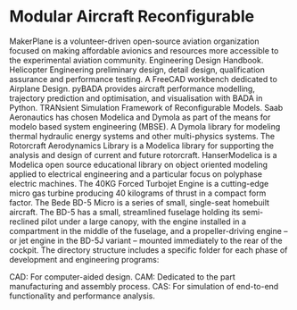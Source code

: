 # Modular Aircraft Reconfigurable

MakerPlane is a volunteer-driven open-source aviation organization focused on making affordable avionics and resources more accessible to the experimental aviation community. Engineering Design Handbook. Helicopter Engineering preliminary design, detail design, qualification assurance and performance testing. A FreeCAD workbench dedicated to Airplane Design. pyBADA provides aircraft performance modelling, trajectory prediction and optimisation, and visualisation with BADA in Python. TRANsient Simulation Framework of Reconfigurable Models. Saab Aeronautics has chosen Modelica and Dymola as part of the means for modelo based system engineering (MBSE). A Dymola library for modeling thermal hydraulic energy systems and other multi-physics systems. The Rotorcraft Aerodynamics Library is a Modelica library for supporting the analysis and design of current and future rotorcraft. HanserModelica is a Modelica open source educational library on object oriented modeling applied to electrical engineering and a particular focus on polyphase electric machines. The 40KG Forced Turbojet Engine is a cutting-edge micro gas turbine producing 40 kilograms of thrust in a compact form factor. The Bede BD-5 Micro is a series of small, single-seat homebuilt aircraft. The BD-5 has a small, streamlined fuselage holding its semi-reclined pilot under a large canopy, with the engine installed in a compartment in the middle of the fuselage, and a propeller-driving engine – or jet engine in the BD-5J variant – mounted immediately to the rear of the cockpit. The directory structure includes a specific folder for each phase of development and engineering programs:

CAD: For computer-aided design.
CAM: Dedicated to the part manufacturing and assembly process.
CAS: For simulation of end-to-end functionality and performance analysis.